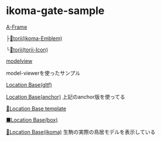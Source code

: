 # ikoma-gate-sample

[A-Frame](./A-Frame-Sample)

├[👷torii(ikoma-Emblem)](./A-Frame-ikoma-Emblem/)

└[👷torii(torii-Icon)](./A-Frame-ikoma-toriiIcon/)

[modelview](./AR-VR-Sample)

model-viewerを使ったサンプル


[Location Base(gltf)](./location-based-ar-sample/)

[Location Base(anchor)](./location-based-ar-sample-anchor)
上記のanchor版を使ってる


[👷Location Base template](./location-based-ar-sample-template/)

[■Location Base(box)](./location-based-box-sample/)


[🤞Location Base(ikoma)](./location-based-ikoma/)
生駒の実際の鳥居モデルを表示している


